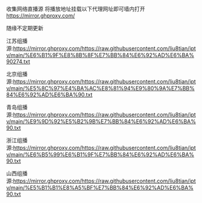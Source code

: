收集网络直播源
将播放地址挂载以下代理网址即可墙内打开
https://mirror.ghproxy.com/

随缘不定期更新

江苏组播源:https://mirror.ghproxy.com/https://raw.githubusercontent.com/liu8tian/iptv/main/%E6%B1%9F%E8%8B%8F%E7%BB%84%E6%92%AD%E6%BA%90274.txt

北京组播源:https://mirror.ghproxy.com/https://raw.githubusercontent.com/liu8tian/iptv/main/%E5%8C%97%E4%BA%AC%E8%81%94%E9%80%9A%E7%BB%84%E6%92%AD%E6%BA%90.txt

青岛组播源:https://mirror.ghproxy.com/https://raw.githubusercontent.com/liu8tian/iptv/main/%E9%9D%92%E5%B2%9B%E7%BB%84%E6%92%AD%E6%BA%90.txt

浙江组播源:https://mirror.ghproxy.com/https://raw.githubusercontent.com/liu8tian/iptv/main/%E6%B5%99%E6%B1%9F%E7%BB%84%E6%92%AD%E6%BA%90.txt

山西组播源:https://mirror.ghproxy.com/https://raw.githubusercontent.com/liu8tian/iptv/main/%E5%B1%B1%E8%A5%BF%E7%BB%84%E6%92%AD%E6%BA%90.txt
